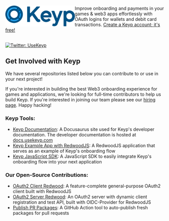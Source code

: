 [<img height="65" align="left" src="https://github.com/UseKeyp/.github/blob/main/Keyp-Logo-Color.png?raw=true" alt="keyp-logo">][sponsor-keyp] Improve onboarding and payments in your games & web3 apps effortlessly with OAuth logins for wallets and debit card transactions. [Create a Keyp account; it's free!][sponsor-keyp]<br><br>

  <a href="https://twitter.com/UseKeyp" target="_blank">
    <img alt="Twitter: UseKeyp" src="https://img.shields.io/twitter/follow/UseKeyp.svg?style=social" />
  </a>

## Get Involved with Keyp

We have several repositories listed below you can contribute to or use in your next project!<br />

If you're interested in building the best Web3 onboarding experience for games and applications, we're looking for
full-time contributors to help us build Keyp. If you're interested in joining our team please see our [hiring page](https://angel.co/company/usekeyp). Happy
hacking!

### Keyp Tools:

- [Keyp Documentation](https://github.com/UseKeyp/usekeyp-docs): A Docusaurus site used for Keyp's developer
  documentation. The developer documentation is hosted at [docs.usekeyp.com](https://docs.usekeyp.com)
- [Keyp Example App with RedwoodJS](https://github.com/UseKeyp/usekeyp-example-app-redwood): A RedwoodJS application
  that serves as an example of Keyp's onboarding flow
- [Keyp JavaScript SDK](https://github.com/UseKeyp/usekeyp-js-sdk): A JavaScript SDK to easily integrate Keyp's
  onboarding flow into your next application

### Our Open-Source Contributions:

- [OAuth2 Client Redwood](https://github.com/UseKeyp/oauth2-client-redwood): A feature-complete general-purpose OAuth2
  client built with RedwoodJS
- [OAuth2 Server Redwood](https://github.com/UseKeyp/oauth2-server-redwood): An OAuth2 server with dynamic client
  registration and test API, built with OIDC-Provider for RedwoodJS
- [Publish PR Packages](https://github.com/UseKeyp/publish-pr-packages): A GitHub Action tool to auto-publish fresh
  packages for pull requests

[sponsor-keyp]: https://UseKeyp.com
